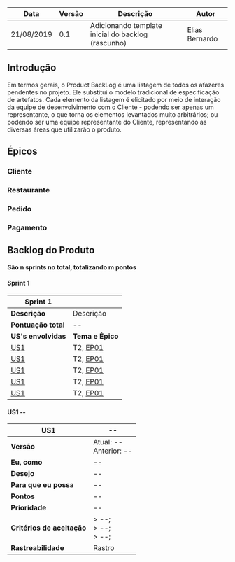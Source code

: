 |Data|Versão|Descrição|Autor|
|-|-|-|-|
|21/08/2019|0.1|Adicionando template inicial do backlog (rascunho)|Elias Bernardo|

## Introdução

Em termos gerais, o Product BackLog é uma listagem de todos os afazeres pendentes no projeto.  Ele substitui o modelo tradicional de especificação de artefatos. 
Cada elemento da listagem é elicitado por meio de interação da equipe de desenvolvimento com o Cliente - podendo ser apenas um representante, o que torna os elementos levantados muito arbitrários; ou podendo ser uma equipe representante do Cliente, representando as diversas áreas que utilizarão o produto.

## Épicos

### Cliente

### Restaurante

### Pedido

### Pagamento

## Backlog do Produto

**São n sprints no total, totalizando m pontos**

#### Sprint 1
| **Sprint 1** | |
|--|--|
| **Descrição** | Descrição |
| **Pontuação total** | -- |
| **US's envolvidas**| **Tema e Épico** |
|[US1](#)| T2, [EP01](#) |
|[US1](#)| T2, [EP01](#) |
|[US1](#)| T2, [EP01](#) |
|[US1](#)| T2, [EP01](#) |
|[US1](#)| T2, [EP01](#) |


#### US1 --

| **US1** | **--**|
|--|--|
| **Versão**| Atual: -- <br> Anterior: --|
| **Eu, como** | -- |
|**Desejo** | -- |
| **Para que eu possa** | -- |
| **Pontos** | -- |
| **Prioridade** | -- |
| **Critérios de aceitação** |  > --; <br> > --; <br> > --; |
| **Rastreabilidade** | Rastro |